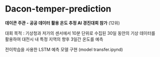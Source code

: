 # Dacon-temper-prediction

**데이콘 주관 - 공공 데이터 활용 온도 추정 AI 경진대회 참가** (12위)

대회 목적 : 기상청과 저가의 센서에서 10분 단위로 수집된 30일 동안의 기상 데이터를 활용하여 대전시 내 특정 지역의 향후 3일간 온도를 예측  

전이학습을 사용한 LSTM 예측 모델 구현 (model transfer.ipynd)
